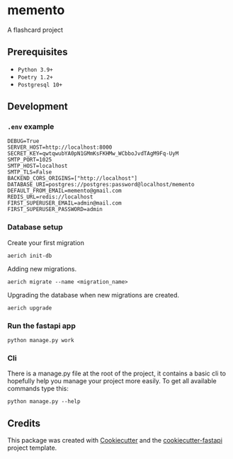 # memento

A flashcard project


## Prerequisites

- `Python 3.9+`
- `Poetry 1.2+`
- `Postgresql 10+`


## Development

### `.env` example

```shell
DEBUG=True
SERVER_HOST=http://localhost:8000
SECRET_KEY=qwtqwubYA0pN1GMmKsFKHMw_WCbboJvdTAgM9Fq-UyM
SMTP_PORT=1025
SMTP_HOST=localhost
SMTP_TLS=False
BACKEND_CORS_ORIGINS=["http://localhost"]
DATABASE_URI=postgres://postgres:password@localhost/memento
DEFAULT_FROM_EMAIL=memento@gmail.com
REDIS_URL=redis://localhost
FIRST_SUPERUSER_EMAIL=admin@mail.com
FIRST_SUPERUSER_PASSWORD=admin
```

### Database setup

Create your first migration

```shell
aerich init-db
```

Adding new migrations.

```shell
aerich migrate --name <migration_name>
```

Upgrading the database when new migrations are created.

```shell
aerich upgrade
```

### Run the fastapi app

```shell
python manage.py work
```

### Cli

There is a manage.py file at the root of the project, it contains a basic cli to hopefully
help you manage your project more easily. To get all available commands type this:

```shell
python manage.py --help
```

## Credits

This package was created with [Cookiecutter](https://github.com/cookiecutter/cookiecutter) and the [cookiecutter-fastapi](https://github.com/tobi-de/cookiecutter-fastapi) project template.
